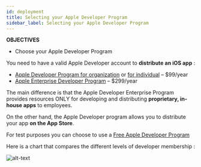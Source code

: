 ```yaml
---
id: deployment
title: Selecting your Apple Developer Program
sidebar_label: Selecting your Apple Developer Program
---
```



<div class = "objectives">
<b>OBJECTIVES</b>

* Choose your Apple Developer Program
</div>

You need to have a valid Apple Developer account to **distribute an iOS app** :

* [Apple Developer Program for organization](register-apple-developer-program-organization.html) or [for individual](register-apple-developer-program-individual.html) – $99/year 
* [Apple Enterprise Developer Program](register-apple-developer-enterprise-program.html) – $299/year

The main difference is that the Apple Developer Enterprise Program provides resources ONLY for developing and distributing **proprietary, in-house apps** to employees.

On the other hand, the Apple Developer program allows you to distribute your app **on the App Store**.

For test purposes you can choose to use a [Free Apple Developer Program](free-developer-account.html)

Here is a chart that compares the different levels of developer membership :

![alt-text](assets/test-build/FreeTestingAppleDeveloperAccount.png)